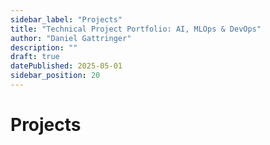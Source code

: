 ```yaml
---
sidebar_label: "Projects"
title: "Technical Project Portfolio: AI, MLOps & DevOps"
author: "Daniel Gattringer"
description: ""
draft: true
datePublished: 2025-05-01
sidebar_position: 20
---
```


# Projects
